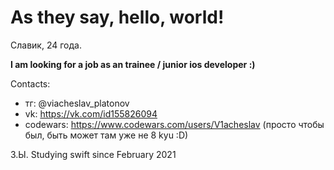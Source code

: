 # As they say, hello, world!

Славик, 24 года.

**I am looking for a job as an trainee / junior ios developer :)**

Contacts:
- тг: @viacheslav_platonov
- vk: https://vk.com/id155826094
- codewars: https://www.codewars.com/users/V1acheslav (просто чтобы был, быть может там уже не 8 kyu :D)

З.Ы. Studying swift since February 2021
